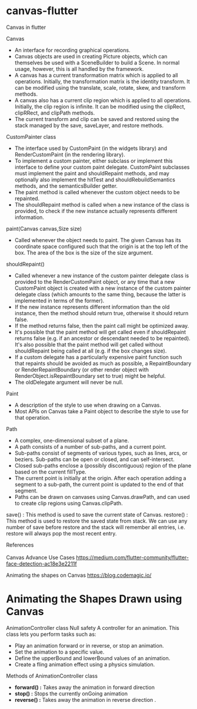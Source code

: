# canvas-flutter

Canvas in flutter

Canvas
* An interface for recording graphical operations.
* Canvas objects are used in creating Picture objects, which can themselves be used with a SceneBuilder to build a Scene. In normal usage, however, this is all handled by the framework.
* A canvas has a current transformation matrix which is applied to all operations. Initially, the transformation matrix is the identity transform. It can be modified using the translate, scale, rotate, skew, and transform methods.
* A canvas also has a current clip region which is applied to all operations. Initially, the clip region is infinite. It can be modified using the clipRect, clipRRect, and clipPath methods.
* The current transform and clip can be saved and restored using the stack managed by the save, saveLayer, and restore methods.


CustomPainter class
* The interface used by CustomPaint (in the widgets library) and RenderCustomPaint (in the rendering library).
* To implement a custom painter, either subclass or implement this interface to define your custom paint delegate. CustomPaint subclasses must implement the paint and shouldRepaint methods, and may optionally also implement the hitTest and shouldRebuildSemantics methods, and the semanticsBuilder getter.
* The paint method is called whenever the custom object needs to be repainted.
* The shouldRepaint method is called when a new instance of the class is provided, to check if the new instance actually represents different information.



paint(Canvas canvas,Size size) 
* Called whenever the object needs to paint. The given Canvas has its coordinate space configured such that the origin is at the top left of the box. The area of the box is the size of the size argument.

shouldRepaint() 
* Called whenever a new instance of the custom painter delegate class is provided to the RenderCustomPaint object, or any time that a new CustomPaint object is created with a new instance of the custom painter delegate class (which amounts to the same thing, because the latter is implemented in terms of the former).
* If the new instance represents different information than the old instance, then the method should return true, otherwise it should return false.
* If the method returns false, then the paint call might be optimized away.
* It's possible that the paint method will get called even if shouldRepaint returns false (e.g. if an ancestor or descendant needed to be repainted). It's also possible that the paint method will get called without shouldRepaint being called at all (e.g. if the box changes size).
* If a custom delegate has a particularly expensive paint function such that repaints should be avoided as much as possible, a RepaintBoundary or RenderRepaintBoundary (or other render object with RenderObject.isRepaintBoundary set to true) might be helpful.
* The oldDelegate argument will never be null.




Paint
* A description of the style to use when drawing on a Canvas.
* Most APIs on Canvas take a Paint object to describe the style to use for that operation.

Path
* A complex, one-dimensional subset of a plane.
* A path consists of a number of sub-paths, and a current point.
* Sub-paths consist of segments of various types, such as lines, arcs, or beziers. Sub-paths can be open or closed, and can self-intersect.
* Closed sub-paths enclose a (possibly discontiguous) region of the plane based on the current fillType.
* The current point is initially at the origin. After each operation adding a segment to a sub-path, the current point is updated to the end of that segment.
* Paths can be drawn on canvases using Canvas.drawPath, and can used to create clip regions using Canvas.clipPath.

save() : This method is used to save the current state of Canvas.
restore() : This method is used to restore the saved state from stack.
            We can use any number of save before restore and the stack will remember all entries,
            i.e. restore will always pop the most recent entry.
            

References<br></br>
Canvas Advance Use Cases
https://medium.com/flutter-community/flutter-face-detection-ac18e3e2211f

Animating the shapes on Canvas
https://blog.codemagic.io/
 
# Animating the Shapes Drawn using Canvas

AnimationController class Null safety
A controller for an animation.
This class lets you perform tasks such as:
* Play an animation forward or in reverse, or stop an animation.
* Set the animation to a specific value.
* Define the upperBound and lowerBound values of an animation.
* Create a fling animation effect using a physics simulation.

Methods of AnimationController class 
* <b>forward() :</b> Takes away the animation in forward direction
* <b>stop() :</b> Stops the currently onGoing animation
* <b>reverse() :</b> Takes away the animation in reverse direction .
